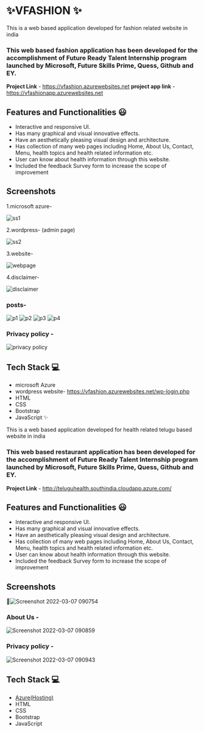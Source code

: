 # ✨VFASHION   ✨

This is a web based application developed for fashion related website in india

### This web based fashion application has been developed for the accomplishment of Future Ready Talent Internship program launched by Microsoft, Future Skills Prime, Quess, Github and EY.


**Project Link** - https://vfashion.azurewebsites.net
**project app link** -https://vfashionapp.azurewebsites.net


## Features and Functionalities 😃

- Interactive and responsive UI.
- Has many graphical and visual innovative effects.
- Have an aesthetically pleasing visual design and architecture.
- Has collection of many web pages including Home, About Us, Contact, Menu, health topics and health related information etc.
- User can know about health information through this website.
- Included the feedback Survey form to increase the scope of improvement 

## Screenshots

1.microsoft azure-

![ss1](https://user-images.githubusercontent.com/112483197/197733821-f3a74fb9-b2bb-4541-b9eb-60df6f580647.png)

2.wordpress- (admin page)

![ss2](https://user-images.githubusercontent.com/112483197/197734612-3ffca75f-f7f8-4c0c-94dd-b58b8a6ae20d.png)

3.website-

![webpage](https://user-images.githubusercontent.com/112483197/197738505-a683c107-7861-4594-976e-bd817fdb0ddf.png)

4.disclaimer-

![disclaimer](https://user-images.githubusercontent.com/112483197/197738773-f472f8c0-c11b-4913-ad8d-f600575978d8.png)

### posts-
![p1](https://user-images.githubusercontent.com/112483197/197738889-9820dc94-5249-4bc2-b64f-01312ec7bb27.png)
![p2](https://user-images.githubusercontent.com/112483197/197738983-a3d38f72-31b0-4e48-9c32-69ce28340925.png)
![p3](https://user-images.githubusercontent.com/112483197/197739005-d931887f-c35e-4bd5-bdea-b7abc1e3261c.png)
![p4](https://user-images.githubusercontent.com/112483197/197739048-4e1ab302-31a3-4c24-a6b0-aa28e74f5314.png)

### Privacy policy -

![privacy policy](https://user-images.githubusercontent.com/112483197/197739164-25b0df7e-ad3e-494c-8223-3df542ef6c2b.png)


## Tech Stack 💻

- microsoft Azure
- wordpress website- https://vfashion.azurewebsites.net/wp-login.php
- HTML
- CSS
- Bootstrap
- JavaScript ✨

This is a web based application developed for health related telugu based website in india

### This web based restaurant application has been developed for the accomplishment of Future Ready Talent Internship program launched by Microsoft, Future Skills Prime, Quess, Github and EY.


**Project Link** - http://teluguhealth.southindia.cloudapp.azure.com/


## Features and Functionalities 😃

- Interactive and responsive UI.
- Has many graphical and visual innovative effects.
- Have an aesthetically pleasing visual design and architecture.
- Has collection of many web pages including Home, About Us, Contact, Menu, health topics and health related information etc.
- User can know about health information through this website.
- Included the feedback Survey form to increase the scope of improvement 

## Screenshots

 📸![Screenshot 2022-03-07 090754](https://user-images.githubusercontent.com/98517345/156963750-f5d694b6-a371-4b41-817f-22c8291b37da.jpg)



   

### About Us -



![Screenshot 2022-03-07 090859](https://user-images.githubusercontent.com/98517345/156963803-135e9564-ca95-458e-9074-0d7aa2f7d586.jpg)


### Privacy policy -


![Screenshot 2022-03-07 090943](https://user-images.githubusercontent.com/98517345/156963849-e8ead038-b9ea-4320-9165-9f99cf00d9d2.jpg)



## Tech Stack 💻

- [Azure(Hosting)](https://azure.microsoft.com/en-in/features/azure-portal/)
- HTML
- CSS
- Bootstrap
- JavaScript
